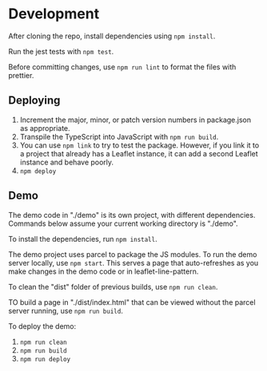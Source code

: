 # Development

After cloning the repo, install dependencies using `npm install`.

Run the jest tests with `npm test`.

Before committing changes, use `npm run lint` to format the files with prettier.

## Deploying

1. Increment the major, minor, or patch version numbers in package.json as appropriate.
1. Transpile the TypeScript into JavaScript with `npm run build`.
1. You can use `npm link` to try to test the package.
   However, if you link it to a project that already has a Leaflet instance,
   it can add a second Leaflet instance and behave poorly.
1. `npm deploy`

## Demo

The demo code in "./demo" is its own project, with different dependencies. Commands below assume your current working directory is "./demo".

To install the dependencies, run `npm install`.

The demo project uses parcel to package the JS modules. To run the demo server locally, use `npm start`. This serves a page that auto-refreshes as you make changes in the demo code or in leaflet-line-pattern.

To clean the "dist" folder of previous builds, use `npm run clean`.

TO build a page in "./dist/index.html" that can be viewed without the parcel server running, use `npm run build`.

To deploy the demo:

1. `npm run clean`
1. `npm run build`
1. `npm run deploy`
